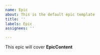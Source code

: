 ```yaml
---
name: Epic
about: This is the default epic template
title: ''
labels: Epic
assignees: ''

---
```


This epic will cover **EpicContent**
